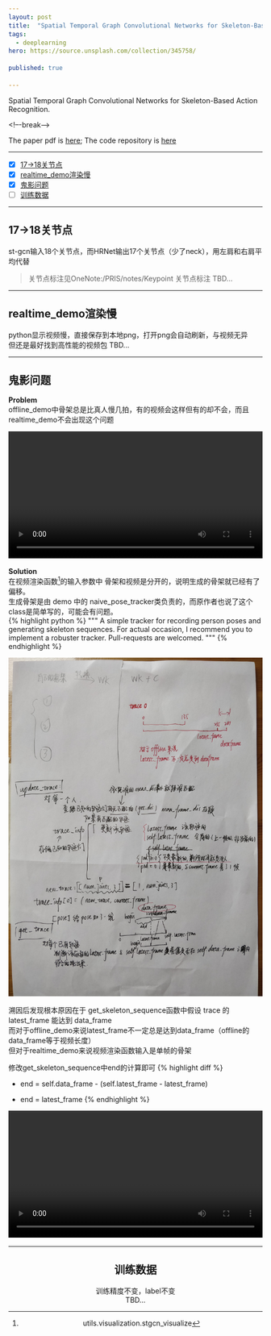 ```yaml
---
layout: post
title:  "Spatial Temporal Graph Convolutional Networks for Skeleton-Based Action Recognition"
tags:
  - deeplearning
hero: https://source.unsplash.com/collection/345758/

published: true

---
```


Spatial Temporal Graph Convolutional Networks for Skeleton-Based Action Recognition.

<!–-break-–>

The paper pdf is [here](../resources/Spatial&#32;Temporal&#32;Graph&#32;Convolutional&#32;Networks&#32;for&#32;Skeleton-Based&#32;Action&#32;Recognition.pdf); 
The code repository is [here](https://github.com/littlepure2333/st-gcn)

----------------------------------------
- [x] [17->18关节点](##17->18关节点)
- [x] [realtime_demo渲染慢](##realtime_demo渲染慢)
- [x] [鬼影问题](##鬼影问题)
- [ ] [训练数据](##训练数据)

----------------------------------------

## 17->18关节点
st-gcn输入18个关节点，而HRNet输出17个关节点（少了neck），用左肩和右肩平均代替
> 关节点标注见OneNote:/PRIS/notes/Keypoint 关节点标注
TBD...

-----------------------------

## realtime_demo渲染慢
python显示视频慢，直接保存到本地png，打开png会自动刷新，与视频无异    
但还是最好找到高性能的视频包
TBD...

------------------------------

## 鬼影问题
**Problem**    
offline_demo中骨架总是比真人慢几拍，有的视频会这样但有的却不会，而且realtime_demo不会出现这个问题
<div align="center">
  <video src="../resources/swipe1_dataframe_250.mp4" width="100%" controls preload></video>
</div>

**Solution**   
在视频渲染函数[^1]的输入参数中 骨架和视频是分开的，说明生成的骨架就已经有了偏移。    
生成骨架是由 demo 中的 naive_pose_tracker类负责的，而原作者也说了这个class是简单写的，可能会有问题。    
{% highlight python %}
""" A simple tracker for recording person poses and generating skeleton sequences.
For actual occasion, I recommend you to implement a robuster tracker.
Pull-requests are welcomed.
"""
{% endhighlight %}

![pose tracker](../resources/pose_tracker.jpg) 

溯因后发现根本原因在于 get_skeleton_sequence函数中假设 trace 的 latest_frame 能达到 data_frame   
而对于offline_demo来说latest_frame不一定总是达到data_frame（offline的data_frame等于视频长度）    
但对于realtime_demo来说视频渲染函数输入是单帧的骨架

修改get_skeleton_sequence中end的计算即可
{% highlight diff %}
- end = self.data_frame - (self.latest_frame - latest_frame)
+ end = latest_frame
{% endhighlight %}

<div align="center">
  <video src="../resources/swipe1_no_problem.mp4" width="100%" controls preload></video>
<div align="center">

--------------------

## 训练数据
训练精度不变，label不变   
TBD...

[^1]: utils.visualization.stgcn_visualize
